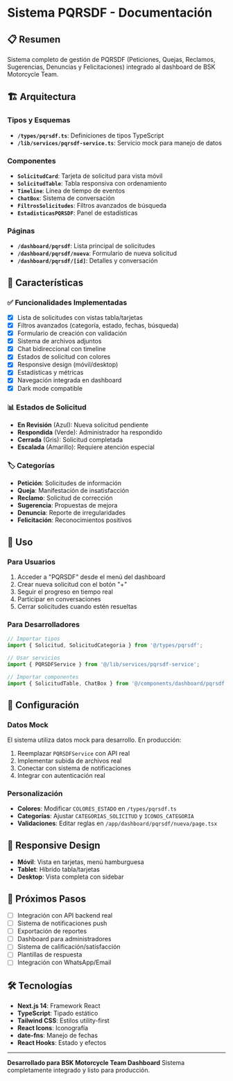 # Sistema PQRSDF - Documentación

## 📋 Resumen
Sistema completo de gestión de PQRSDF (Peticiones, Quejas, Reclamos, Sugerencias, Denuncias y Felicitaciones) integrado al dashboard de BSK Motorcycle Team.

## 🏗️ Arquitectura

### Tipos y Esquemas
- **`/types/pqrsdf.ts`**: Definiciones de tipos TypeScript
- **`/lib/services/pqrsdf-service.ts`**: Servicio mock para manejo de datos

### Componentes
- **`SolicitudCard`**: Tarjeta de solicitud para vista móvil
- **`SolicitudTable`**: Tabla responsiva con ordenamiento
- **`Timeline`**: Línea de tiempo de eventos
- **`ChatBox`**: Sistema de conversación
- **`FiltrosSolicitudes`**: Filtros avanzados de búsqueda
- **`EstadisticasPQRSDF`**: Panel de estadísticas

### Páginas
- **`/dashboard/pqrsdf`**: Lista principal de solicitudes
- **`/dashboard/pqrsdf/nueva`**: Formulario de nueva solicitud
- **`/dashboard/pqrsdf/[id]`**: Detalles y conversación

## 🎨 Características

### ✅ Funcionalidades Implementadas
- [x] Lista de solicitudes con vistas tabla/tarjetas
- [x] Filtros avanzados (categoría, estado, fechas, búsqueda)
- [x] Formulario de creación con validación
- [x] Sistema de archivos adjuntos
- [x] Chat bidireccional con timeline
- [x] Estados de solicitud con colores
- [x] Responsive design (móvil/desktop)
- [x] Estadísticas y métricas
- [x] Navegación integrada en dashboard
- [x] Dark mode compatible

### 📊 Estados de Solicitud
- **En Revisión** (Azul): Nueva solicitud pendiente
- **Respondida** (Verde): Administrador ha respondido
- **Cerrada** (Gris): Solicitud completada
- **Escalada** (Amarillo): Requiere atención especial

### 🏷️ Categorías
- **Petición**: Solicitudes de información
- **Queja**: Manifestación de insatisfacción
- **Reclamo**: Solicitud de corrección
- **Sugerencia**: Propuestas de mejora
- **Denuncia**: Reporte de irregularidades
- **Felicitación**: Reconocimientos positivos

## 🚀 Uso

### Para Usuarios
1. Acceder a "PQRSDF" desde el menú del dashboard
2. Crear nueva solicitud con el botón "+"
3. Seguir el progreso en tiempo real
4. Participar en conversaciones
5. Cerrar solicitudes cuando estén resueltas

### Para Desarrolladores
```typescript
// Importar tipos
import { Solicitud, SolicitudCategoria } from '@/types/pqrsdf';

// Usar servicios
import { PQRSDFService } from '@/lib/services/pqrsdf-service';

// Importar componentes
import { SolicitudTable, ChatBox } from '@/components/dashboard/pqrsdf';
```

## 🔧 Configuración

### Datos Mock
El sistema utiliza datos mock para desarrollo. En producción:
1. Reemplazar `PQRSDFService` con API real
2. Implementar subida de archivos real
3. Conectar con sistema de notificaciones
4. Integrar con autenticación real

### Personalización
- **Colores**: Modificar `COLORES_ESTADO` en `/types/pqrsdf.ts`
- **Categorías**: Ajustar `CATEGORIAS_SOLICITUD` y `ICONOS_CATEGORIA`
- **Validaciones**: Editar reglas en `/app/dashboard/pqrsdf/nueva/page.tsx`

## 📱 Responsive Design
- **Móvil**: Vista en tarjetas, menú hamburguesa
- **Tablet**: Híbrido tabla/tarjetas
- **Desktop**: Vista completa con sidebar

## 🎯 Próximos Pasos
- [ ] Integración con API backend real
- [ ] Sistema de notificaciones push
- [ ] Exportación de reportes
- [ ] Dashboard para administradores
- [ ] Sistema de calificación/satisfacción
- [ ] Plantillas de respuesta
- [ ] Integración con WhatsApp/Email

## 🛠️ Tecnologías
- **Next.js 14**: Framework React
- **TypeScript**: Tipado estático
- **Tailwind CSS**: Estilos utility-first
- **React Icons**: Iconografía
- **date-fns**: Manejo de fechas
- **React Hooks**: Estado y efectos

---

**Desarrollado para BSK Motorcycle Team Dashboard**
Sistema completamente integrado y listo para producción.